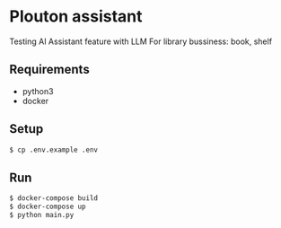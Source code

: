 # Plouton assistant

Testing AI Assistant feature with LLM
For library bussiness: book, shelf

## Requirements
- python3
- docker

## Setup

```bash
$ cp .env.example .env
```

## Run

```bash
$ docker-compose build
$ docker-compose up
$ python main.py
```